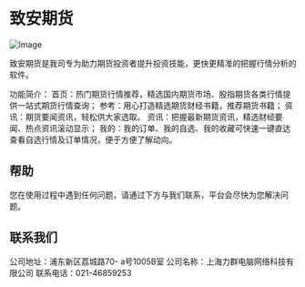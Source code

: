 # 致安期货

![Image](https://icon.wuruihong.com/files/202103/4zUpTje3/ios/AppIcon.appiconset/icon-76.png)

致安期货是我司专为助力期货投资者提升投资技能，更快更精准的把握行情分析的软件。

功能简介：
首页：热门期货行情推荐，精选国内期货市场、股指期货各类行情提供一站式期货行情查询；
参考：用心打造精选期货财经书籍，推荐期货书籍；
资讯：期货要闻资讯，轻松供大家选取。
资讯：把握最新期货资讯，精选财经要闻、热点资讯滚动显示；
我的：我的订单、我的自选、我的收藏可快速一键直达查看自选行情及订单情况，便于方便了解动向。

## 帮助
您在使用过程中遇到任何问题，请通过下方与我们联系，平台会尽快为您解决问题。

## 联系我们
公司地址：浦东新区荔城路70- a号1005B室
公司名称：上海力群电脑网络科技有限公司
联系电话：021-46859253
